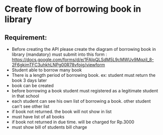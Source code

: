 # Create flow of borrowing book in library

## Requirement:
- Before creating the API please create the diagram of borrowing book in library (mandatory) must submit into this form : https://docs.google.com/forms/d/e/1FAIpQLSdM5L9cMWUv9Mqzjl_8-2F6gkimTFC3uhkhLNPg00R78vfojg/viewform
- Student able to borrow many book
- There is a length period of borrowing book. ex: student must return the book 3 days later
- book can be created
- before borrowing a book student must registered as a legitimate student in that school
- each student can see his own list of borrowing a book. other student can't see other list
- if book not returned. the book will not show in list
- must have list of all books
- if book not returned in due time. will be charged for Rp.3000
- must show bill of students bill charge
